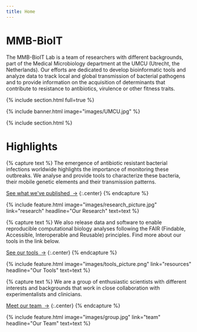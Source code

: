 ```yaml
---
title: Home
---
```


# MMB-BioIT

The MMB-BioIT Lab is a team of researchers with different backgrounds, part of the Medical Microbiology department at the UMCU (Utrecht, the Netherlands). Our efforts are dedicated to develop bioinformatic tools and analyze data to track local and global transmission of bacterial pathogens and to provide information on the acquisition of determinants that contribute to resistance to antibiotics, virulence or other fitness traits.

{% include section.html full=true %}

{% include banner.html image="images/UMCU.jpg" %}

{% include section.html %}

# Highlights

{% capture text %}
The emergence of antibiotic resistant bacterial infections worldwide highlights the importance of monitoring these outbreaks. We analyse and provide tools to characterize these bacteria, their mobile genetic elements and their transmission patterns.

[See what we've published &nbsp;→](research)
{:.center}
{% endcapture %}

{%
  include feature.html
  image="images/research_picture.jpg"
  link="research"
  headline="Our Research"
  text=text
%}

{% capture text %}
We also release data and software to enable reproducible computational biology analyses following the FAIR (Findable, Accessible, Interoperable and Reusable) principles. Find more about our tools in the link below.

[See our tools &nbsp;→](resources)
{:.center}
{% endcapture %}

{%
  include feature.html
  image="images/tools_picture.png"
  link="resources"
  headline="Our Tools"
  text=text
%}

{% capture text %}
We are a group of enthusiastic scientists with different interests and backgrounds that work in close collaboration with experimentalists and clinicians.

[Meet our team &nbsp;→](team)
{:.center}
{% endcapture %}

{%
  include feature.html
  image="images/group.jpg"
  link="team"
  headline="Our Team"
  text=text
%}


